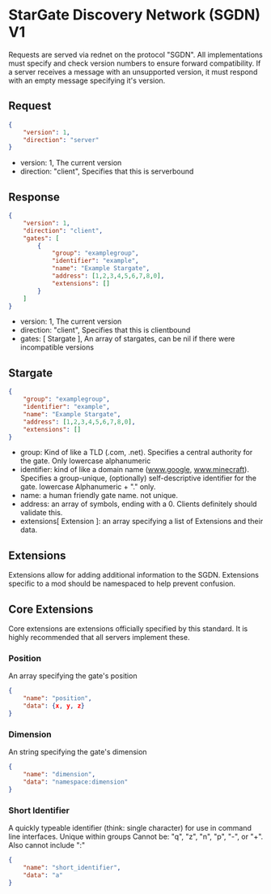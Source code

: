 # StarGate Discovery Network (SGDN) V1
Requests are served via rednet on the protocol "SGDN". All implementations must specify and check version numbers to ensure forward compatibility. If a server receives a message with an unsupported version, it must respond with an empty message specifying it's version.
## Request
```json
{
    "version": 1,
    "direction": "server"
}
```
- version: 1, The current version
- direction: "client", Specifies that this is serverbound
## Response
```json
{
    "version": 1,
    "direction": "client",
    "gates": [
        {
            "group": "examplegroup",
            "identifier": "example",
            "name": "Example Stargate",
            "address": [1,2,3,4,5,6,7,8,0],
            "extensions": []
        }
    ]
}
```
- version: 1, The current version
- direction: "client", Specifies that this is clientbound
- gates: [ Stargate ], An array of stargates, can
be nil if there were incompatible versions
## Stargate
```json
{
    "group": "examplegroup",
    "identifier": "example",
    "name": "Example Stargate",
    "address": [1,2,3,4,5,6,7,8,0],
    "extensions": []
}
```
- group: Kind of like a TLD (.com, .net). Specifies a central authority for the gate. Only lowercase alphanumeric
- identifier: kind of like a domain name (www.google, www.minecraft). Specifies a group-unique, (optionally) self-descriptive identifier for the gate. lowercase Alphanumeric + "." only.
- name: a human friendly gate name. not unique.
- address: an array of symbols, ending with a 0. Clients definitely should validate this.
- extensions[ Extension ]: an array specifying a list of Extensions and their data.
## Extensions
Extensions allow for adding additional information to the SGDN.
Extensions specific to a mod should be namespaced to help prevent confusion.
## Core Extensions
Core extensions are extensions officially specified by this standard. It is highly recommended that all servers implement these.
### Position
An array specifying the gate's position
```json
{
    "name": "position",
    "data": {x, y, z}
}
```
### Dimension
An string specifying the gate's dimension
```json
{
    "name": "dimension",
    "data": "namespace:dimension"
}
```
### Short Identifier
A quickly typeable identifier (think: single character) for use in command line interfaces. Unique within groups 
Cannot be: "q", "z", "n", "p", "-", or "+". Also cannot include ":"
```json
{
    "name": "short_identifier",
    "data": "a"
}
```
